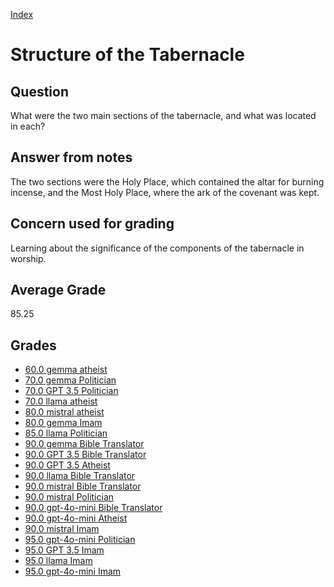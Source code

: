 
[Index](../index.md)
# Structure of the Tabernacle
## Question
What were the two main sections of the tabernacle, and what was located in each?

## Answer from notes
The two sections were the Holy Place, which contained the altar for burning incense, and the Most Holy Place, where the ark of the covenant was kept.

## Concern used for grading
Learning about the significance of the components of the tabernacle in worship.

## Average Grade
85.25

## Grades
 * [60.0 gemma atheist](../answers/gemma_atheist/Structure_of_the_Tabernacle.md)
 * [70.0 gemma Politician](../answers/gemma_Politician/Structure_of_the_Tabernacle.md)
 * [70.0 GPT 3.5 Politician](../answers/GPT_3.5_Politician/Structure_of_the_Tabernacle.md)
 * [70.0 llama atheist](../answers/llama_atheist/Structure_of_the_Tabernacle.md)
 * [80.0 mistral atheist](../answers/mistral_atheist/Structure_of_the_Tabernacle.md)
 * [80.0 gemma Imam](../answers/gemma_Imam/Structure_of_the_Tabernacle.md)
 * [85.0 llama Politician](../answers/llama_Politician/Structure_of_the_Tabernacle.md)
 * [90.0 gemma Bible Translator](../answers/gemma_Bible_Translator/Structure_of_the_Tabernacle.md)
 * [90.0 GPT 3.5 Bible Translator](../answers/GPT_3.5_Bible_Translator/Structure_of_the_Tabernacle.md)
 * [90.0 GPT 3.5 Atheist](../answers/GPT_3.5_Atheist/Structure_of_the_Tabernacle.md)
 * [90.0 llama Bible Translator](../answers/llama_Bible_Translator/Structure_of_the_Tabernacle.md)
 * [90.0 mistral Bible Translator](../answers/mistral_Bible_Translator/Structure_of_the_Tabernacle.md)
 * [90.0 mistral Politician](../answers/mistral_Politician/Structure_of_the_Tabernacle.md)
 * [90.0 gpt-4o-mini Bible Translator](../answers/gpt-4o-mini_Bible_Translator/Structure_of_the_Tabernacle.md)
 * [90.0 gpt-4o-mini Atheist](../answers/gpt-4o-mini_Atheist/Structure_of_the_Tabernacle.md)
 * [90.0 mistral Imam](../answers/mistral_Imam/Structure_of_the_Tabernacle.md)
 * [95.0 gpt-4o-mini Politician](../answers/gpt-4o-mini_Politician/Structure_of_the_Tabernacle.md)
 * [95.0 GPT 3.5 Imam](../answers/GPT_3.5_Imam/Structure_of_the_Tabernacle.md)
 * [95.0 llama Imam](../answers/llama_Imam/Structure_of_the_Tabernacle.md)
 * [95.0 gpt-4o-mini Imam](../answers/gpt-4o-mini_Imam/Structure_of_the_Tabernacle.md)
